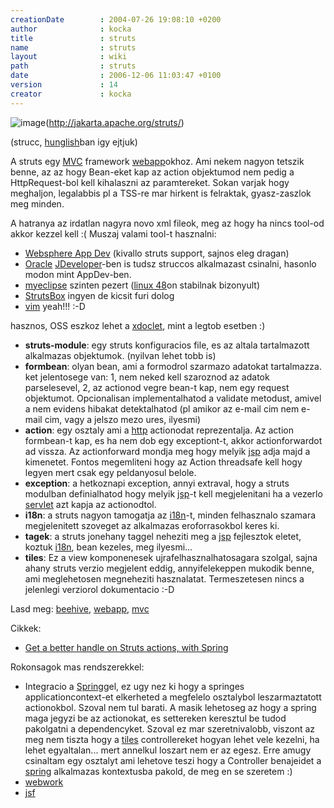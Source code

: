 ```yaml
---
creationDate        : 2004-07-26 19:08:10 +0200 
author              : kocka 
title               : struts 
name                : struts 
layout              : wiki 
path                : struts 
date                : 2006-12-06 11:03:47 +0100 
version             : 14 
creator             : kocka 
---
```

![image](http://struts.apache.org/images/struts.gif)(http://jakarta.apache.org/struts/)

(strucc, [hunglish](hunglish.html)ban igy ejtjuk)

A struts egy [MVC](MVC.html) framework [webapp](webapp.html)okhoz. Ami nekem nagyon tetszik benne, az az hogy Bean-eket kap az action objektumod nem pedig a HttpRequest-bol kell kihalaszni az paramtereket. Sokan varjak hogy meghaljon, legalabbis pl a TSS-re mar hirkent is felraktak, gyasz-zaszlok meg minden.

A hatranya az irdatlan nagyra novo xml fileok, meg az hogy ha nincs tool-od akkor kezzel kell :( Muszaj valami tool-t hasznalni:

*   [Websphere App Dev](Websphere%20App%20Dev.html) (kivallo struts support, sajnos eleg dragan)
*   [Oracle](Oracle.html) [JDeveloper](JDeveloper.html)-ben is tudsz struccos alkalmazast csinalni, hasonlo modon mint AppDev-ben.
*   [myeclipse](myeclipse.html) szinten pezert ([linux 48](Linux%2048.html)on stabilnak bizonyult)
*   [StrutsBox](StrutsBox.html) ingyen de kicsit furi dolog
*   [vim](VIM.html) yeah!!! :-D


hasznos, OSS eszkoz lehet a [xdoclet](XDoclet.html), mint a legtob esetben :)

*   __struts-module__: egy struts konfiguracios file, es az altala tartalmazott alkalmazas objektumok. (nyilvan lehet tobb is)
*   __formbean__: olyan bean, ami a formodrol szarmazo adatokat tartalmazza. ket jelentosege van: 1, nem neked kell szaroznod az adatok parselesevel, 2, az actionod vegre bean-t kap, nem egy request objektumot. Opcionalisan implementalhatod a validate metodust, amivel a nem evidens hibakat detektalhatod (pl amikor az e-mail cim nem e-mail cim, vagy a jelszo mezo ures, ilyesmi)
*   __action__: egy osztaly ami a [http](HTTP.html) actionodat reprezentalja. Az action formbean-t kap, es ha nem dob egy exceptiont-t, akkor actionforwardot ad vissza. Az actionforward mondja meg hogy melyik [jsp](JSP.html) adja majd a kimenetet. Fontos megemliteni hogy az Action threadsafe kell hogy legyen mert csak egy peldanyosul belole.
*   __exception__: a hetkoznapi exception, annyi extraval, hogy a struts modulban definialhatod hogy melyik [jsp](JSP.html)-t kell megjelenitani ha a vezerlo [servlet](servlet.html) azt kapja az actionodtol.
*   __i18n__: a struts nagyon tamogatja az [i18n](i18n.html)-t, minden felhasznalo szamara megjelenitett szoveget az alkalmazas eroforrasokbol keres ki.
*   __tagek__: a struts jonehany taggel neheziti meg a [jsp](JSP.html) fejlesztok eletet, koztuk [i18n](i18n.html), bean kezeles, meg ilyesmi...
*   __tiles__: Ez a view komponenesek ujrafelhasznalhatosagara szolgal, sajna ahany struts verzio megjelent eddig, annyifelekeppen mukodik benne, ami meglehetosen megneheziti hasznalatat. Termeszetesen nincs a jelenlegi verziorol dokumentacio :-D

Lasd meg:  [beehive](beehive.html), [webapp](webapp.html), [mvc](MVC.html)

Cikkek: 

*   [Get a better handle on Struts actions, with Spring](http://www-128.ibm.com/developerworks/java/library/j-sr2.html)

Rokonsagok mas rendszerekkel:

*   Integracio a [Spring](spring.html)gel, ez ugy nez ki hogy a springes applicationcontext-et elkerheted a megfelelo osztalybol leszarmaztatott actionokbol. Szoval nem tul barati. A masik lehetoseg az hogy a spring maga jegyzi be az actionokat, es settereken keresztul be tudod pakolgatni a dependencyket. Szoval ez mar szeretnivalobb, viszont az meg nem tiszta hogy a [tiles](tiles.html) controllereket hogyan lehet vele kezelni, ha lehet egyaltalan... mert annelkul loszart nem er az egesz. Erre amugy csinaltam egy osztalyt ami lehetove teszi hogy a Controller benajeidet a [spring](spring.html) alkalmazas kontextusba pakold, de meg en se szeretem :)
*   [webwork](WebWork.html)
*   [jsf](JSF.html)
